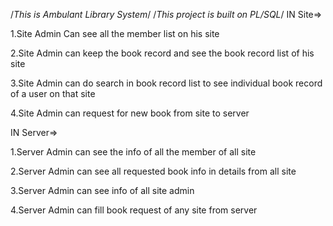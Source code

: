 /*This is Ambulant Library System*/
/*This project is built on PL/SQL*/
IN Site=>

1.Site Admin Can see all the member list on his site

2.Site Admin can keep the book record and see the book record list of his site

3.Site Admin can do search in book record list to see individual book record of a user on that site

4.Site Admin can request for new book from site to server


IN Server=>

1.Server Admin can see the info of all the member of all site

2.Server Admin can see all requested book info in details from all site

3.Server Admin can see info of all site admin

4.Server Admin can fill book request of any site from server   
